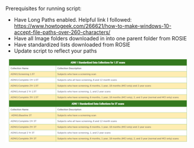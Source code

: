 Prerequisites for running script:

- Have Long Paths enabled. Helpful link I followed: https://www.howtogeek.com/266621/how-to-make-windows-10-accept-file-paths-over-260-characters/
- Have all Image folders downloaded in into one parent folder from ROSIE
- Have standardized lists downloaded from ROSIE
- Update script to reflect your paths

![image info](Screenshot__534_.png)
